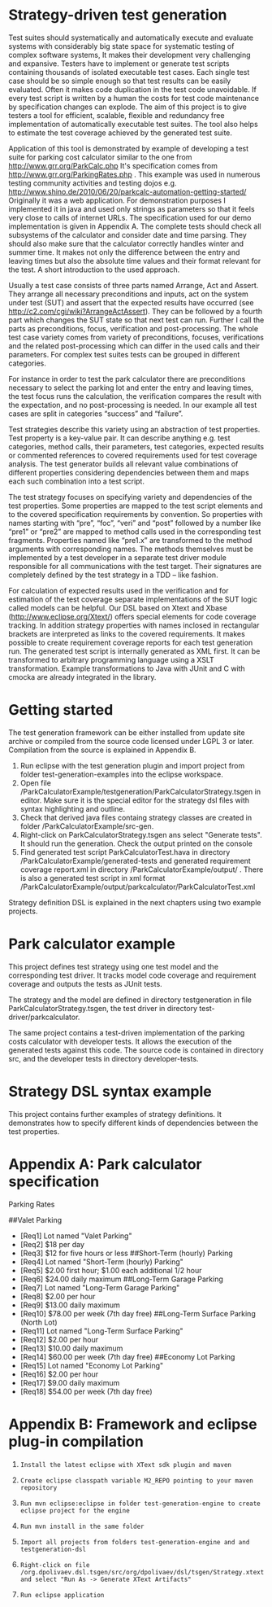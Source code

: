 Strategy-driven test generation
===============================


Test suites should systematically and automatically execute and evaluate systems with considerably big state space for systematic testing of complex software systems, It makes their development very challenging and expansive. Testers have to implement or generate test scripts containing thousands of isolated executable test cases. Each single test case should be so simple enough so that test results can be easily evaluated. Often it makes code duplication in the test code unavoidable. If every test script is written by a human the costs for test code maintenance by specification changes can explode. The aim of this project is to give testers a tool for efficient, scalable, flexible and redundancy free implementation of automatically executable test suites. The tool also helps to estimate the test coverage achieved by the generated test suite.


Application of this tool is demonstrated by example of developing a test suite for parking cost calculator similar to the one from http://www.grr.org/ParkCalc.php It's specification comes from http://www.grr.org/ParkingRates.php . This example was used in numerous testing community activities and testing dojos e.g. http://www.shino.de/2010/06/20/parkcalc-automation-getting-started/  Originally it was a web application. For demonstration purposes I implemented it in java and used only strings as parameters so that it feels very close to calls of internet URLs. The specification used for our demo implementation is given in Appendix A. The complete tests should check all subsystems of the calculator and consider date and time parsing. They should also make sure that the calculator correctly handles winter and summer time. It makes not only the difference between the entry and leaving times but also the absolute time values and their format relevant for the test.
A short introduction to the used approach.


Usually a test case consists of three parts named Arrange, Act and Assert. They arrange all necessary preconditions and inputs, act on the system under test (SUT) and assert that the expected results have occurred (see http://c2.com/cgi/wiki?ArrangeActAssert). They can be followed by a fourth part which changes the SUT state so that next test can run. Further I call the parts as preconditions, focus, verification and post-processing. The whole test case variety comes from variety of preconditions, focuses, verifications and the related post-processing which can differ in the used calls and their parameters. For complex test suites tests can be grouped in different categories.

For instance in order to test the park calculator there are preconditions necessary to select the parking lot and enter the entry and leaving times, the test focus runs the calculation, the verification compares the result with the expectation, and no post-processing is needed. In our example all test cases are split in categories “success” and “failure”.

Test strategies describe this variety using an abstraction of test properties. Test property is a key-value pair. It can describe anything e.g. test categories, method calls, their parameters, test categories, expected results or commented references to covered requirements used for test coverage analysis. The test generator builds all relevant value combinations of different properties considering dependencies between them and maps each such combination into a test script.

The test strategy focuses on specifying variety and dependencies of the test properties. Some properties are mapped to the test script elements and to the covered specification requirements by convention. So properties with names starting with “pre”, “foc”, “veri” and “post” followed by a number like “pre1” or “pre2” are mapped to method calls used in the corresponding test fragments. Properties named like “pre1.x” are transformed to the method arguments with corresponding names.  The methods themselves must be implemented by a test developer in a separate test driver module responsible for all communications with the test target. Their signatures are completely defined by the test strategy in a TDD – like fashion.

For calculation of expected results used in the verification and for estimation of the test coverage separate implementations of the SUT logic called models can be helpful. Our DSL based on Xtext and Xbase (http://www.eclipse.org/Xtext/) offers special elements for code coverage tracking. In addition strategy properties with names inclosed in rectangular brackets are interpreted as links to the covered requirements. It makes possible to create requirement coverage reports for each test generation run.
The generated test script is internally generated as XML first. It can be transformed to arbitrary programming language using  a XSLT transformation. Example transformations to Java with JUnit and C with cmocka are already integrated in the library.

Getting started
===============
The test generation framework can be either installed from update site archive or compiled from the source code licensed under LGPL 3 or later. Compilation from the source is explained in Appendix B.
  
1. Run eclipse with the test generation plugin and  import project from folder test-generation-examples into the eclipse workspace. 
1. Open file /ParkCalculatorExample/testgeneration/ParkCalculatorStrategy.tsgen in editor. Make sure it is the special editor for the strategy dsl files with syntax highlighting and outline.
1. Check that derived java files containg strategy classes are created in folder /ParkCalculatorExample/src-gen.
1. Right-click on ParkCalculatorStrategy.tsgen ans select "Generate tests". It should run the generation. Check the output printed on the console
1. Find generated test script ParkCalculatorTest.hava in directory /ParkCalculatorExample/generated-tests and generated requirement coverage report.xml in directory /ParkCalculatorExample/output/ . There is also a generated test script in xml format /ParkCalculatorExample/output/parkcalculator/ParkCalculatorTest.xml

Strategy definition DSL is explained in the next chapters using two example projects.

Park calculator example
===============================
This project defines test strategy using one test model and the corresponding test driver. It tracks model code coverage and requirement coverage and outputs the tests as JUnit tests.

The strategy and the model are defined in directory testgeneration in file ParkCalculatorStrategy.tsgen, the test driver in directory test-driver/parkcalculator.

The same project contains a test-driven implementation of the parking costs calculator with developer tests. It allows the execution of the generated tests against this code. The source code is contained in directory src, and the developer tests in directory developer-tests.

Strategy DSL syntax example
============================

This project contains further examples of strategy definitions. It demonstrates how to specify different kinds of dependencies between the test properties.


Appendix A: Park calculator specification
=========================================
Parking Rates

##Valet Parking
* [Req1] Lot named "Valet Parking"
* [Req2] $18 per day
* [Req3] $12 for five hours or less
##Short-Term (hourly) Parking
* [Req4] Lot named "Short-Term (hourly) Parking"
* [Req5] $2.00 first hour; $1.00 each additional 1/2 hour
* [Req6] $24.00 daily maximum
##Long-Term Garage Parking
* [Req7] Lot named "Long-Term Garage Parking"
* [Req8] $2.00 per hour
* [Req9] $13.00 daily maximum
* [Req10] $78.00 per week (7th day free)
##Long-Term Surface Parking (North Lot)
* [Req11] Lot named "Long-Term Surface Parking"
* [Req12] $2.00 per hour
* [Req13] $10.00 daily maximum
* [Req14] $60.00 per week (7th day free)
##Economy Lot Parking
* [Req15] Lot named "Economy Lot Parking"
* [Req16] $2.00 per hour
* [Req17] $9.00 daily maximum
* [Req18] $54.00 per week (7th day free)

Appendix B: Framework and eclipse plug-in compilation
=========================================
1.     Install the latest eclipse with XText sdk plugin and maven
2.     Create eclipse classpath variable M2_REPO pointing to your maven repository
3.     Run mvn eclipse:eclipse in folder test-generation-engine to create eclipse project for the engine
4.     Run mvn install in the same folder
5.     Import all projects from folders test-generation-engine and and testgeneration-dsl
6.     Right-click on file /org.dpolivaev.dsl.tsgen/src/org/dpolivaev/dsl/tsgen/Strategy.xtext and select "Run As -> Generate XText Artifacts"
7.     Run eclipse application